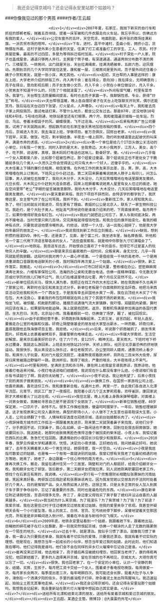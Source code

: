 > 我还会记得京城吗？还会记得永安里站那个姑娘吗？

###你像我见过的那个男孩
####作者/王云超

						<div>1</div><div>2007年夏，石家庄，我抛下新买的自行车和抓狂的邯郸老板，揣着五百块钱，提着一床军被和几件衣服走向火车站，我忘乎所以，仿佛远方有我的爱人。</div><div>公交车窗外的五环，天空荒凉，地面肮脏，新开张的商场挂满彩旗，一派农贸市场的喧哗。</div><div>下车，进村。昌平中滩村，歪曲小街，拥挤小店，货物摆在外面。这村子是外来小生意者的天堂，住满了打工或准备打工的学生、工人、农民。村子房屋密集，最高的不过四层，多是为等待拆迁临时加高。</div><div>村子深处一户人家，院子也盖成屋舍，通道只够两人并行。主房是个筒子楼，有深邃通道，通道两侧分布数不清的房门。三楼屋顶，一排房间，出门就是天台，天台拉满绳索，挂满洗晒被单，五颜六色，迎风摆动。先期到京的几个大学同学就住这里，康和崔一屋，三楼房间是里外间，亮子屋外间还住着小姨子小贺和男友，就是一张小床，再无其他。</div><div>起初，天台帮的人事是这样的：康在上班，大学老师介绍的排版工作，月入两千余；崔在择业，意向3D；我在择业，无明确意向；亮子在择业，意向影视后期；亮子女友做小文员，月入千余；小贺在小单位做设计，月入千余，小贺男友不知道干什么的，只亮了个相就滚蛋了。</div><div>外间有煤气罐，村里有菜市场，我掌勺，天台帮生活质量瞬间提高，有时也去亮子家露一手。我颠锅性感、专业，获得“炒王”称号。</div><div>天台帮很温暖，晚上各自摆好桌子在天台上吃饭聊天开玩笑，偶尔还能赏月。饭后站在天台边四下张望，灯火星点，人声嘈杂。</div><div>每天上午，我和崔去亮子家上网投简历。面试电话打来，不管什么地方，都坐公交车过去。那是07年，还没地铁10号线和4号线，5号线也刚通，地铁站甚至还有打眼票。两个月，我和崔踏遍京城每一处车站，烈日、乌云、卷着冰棍袋子的风。蝴蝶很美，飞不过沧海。</div><div>后来有两家广告公司要我，试用了半天就跑出来，想起数月前在石家庄昏天黑地加班改稿的情景。</div><div>四个月后，京城进入冬天，我去海淀上班，学做项目。崔万念俱灰，回邢台老家。</div><div>我下班早，买菜，做饭，吃完，剩半锅给康。半夜去一楼上厕所，隐约听到楼道里此起彼伏的叫床声，满是市井的诱惑。</div><div>2</div><div>第一个单位是给几个IT巨头做公关活动的小单位，只有我一个男生，同时入职的是大木，坐我旁边。大木小我两岁，江苏人，美女，高个子，吃不胖，说话嗲，真嗲，跟木妈妈打电话也这味儿，勤奋好学，傻。</div><div>几乎每一个女人窝都爱八卦，比如那个妞被包养过，那个妞爱过傻逼，那个妞说反正也不是处女了干脆婚前多玩几个男人⋯⋯久而久之你会觉得这公司只有大木一个好人，还傻乎乎的。</div><div>大木住着上下铺的廉价合租房，相信爱情。在外地工作的男友来京出差，丑，黑，胖，高，大木笑嘻嘻在网上订房间，下班风尘仆仆赶过去。第二天回来撅着嘴说她男人脖子上有印儿，问怎么回事，男人说被拉去按摩了。我劝大木分手，大木没分，几天后笑嘻嘻地在电话里跟男友撒娇。元旦长假，大木风尘仆仆赶到大连会郎君，回来上班撅着嘴说她男人屋里有女人住过的痕迹，她在空间里带“老公”字眼的留言被故意删除。我劝大木分手，大木没分，几天后笑嘻嘻地在电话里跟男友撒娇。</div><div>夏天重新来临，我扔下项目不辞而别，自恃该学的都学到了。我厌倦这里，女主管气炸了在公司骂我，我听不到。</div><div>重新找工作，家人得知我失业，急了，他们当初就反对我进京，现在更有了理由。表姐的公公是北京人，联系了一家生物科技公司。我赴约，是个大肚子男人。他趾高气昂地说你是谁谁介绍来的吧，下周直接来吧，每月两千三，如果你做得好我会有红包。</div><div>我出门就把这公司忘了。家人与我彻底决裂，两月不接电话，当时兜里只剩几百块，交完房租就得借钱吃饭。和我合住的康开始变化，看我的眼神有点厌，只要我说话他便冷嘲热讽。约他谈，说想一个人住，话一出我心就碎了，他是我大学四年最好的朋友之一。</div><div>我说我找到新工作后立刻搬走。</div><div>缺钱，想到积攒的摇滚DVD，挣扎一夜，还是卖了。见面，是个富二代，我坐进车里，抽名牌香烟，听他和另一个富二代用下流语言聊各自的女人，“这些盘我都有，就是相中你那张九寸钉演唱会了”。</div><div>地铁站，我目送车远去，开始恨自己喜欢了十年的音乐，觉得它不过是富人的玩物穷人的辛酸。</div><div>那是来京后最艰难的一段时间，众叛亲离，身无分文，几乎一阵风就能把我掀翻。这段时间我对两个人一直心怀感激。一个是借给我一千块的高老师，一个是用浓重湖南口音跟我电话聊天的小夜，我时隔四年再次爱上一个姑娘。</div><div>很快，新工作落实，我搬走。</div><div>3</div><div>灯市口好润大厦，整栋楼在办公，密密麻麻爬满青壮男女。六楼有家保险公司，浩瀚的办公桌和无数台电话，仿佛一座精神煤窑，令无数无学历或烂学历的孩儿们喘不过气，孩儿们在楼道里喷云吐雾，两个月后又突然不见。</div><div>新单位招兵买马，很快人满为患，我把正在找工作的大木拉过来，她在我跑掉不久也离开了那家公司，离职时也没忘和男友正式分手。新单位老板是个白面微胖的宝岛奸商，他把马来西亚活动交给我和另外一个广西女生，于是我有幸去异国他乡爽了一周，我在云顶给大木买了个布包包，大木没良心，拿着我的布包包转眼就在网上找了个其貌不扬的新男友。</div><div>我怕坐飞机，被惊醒，机舱剧烈颤动，播报员说遇强气流大家镇静，我吓懵，双腿肌肉紧绷，算时间应该在海上，如果是陆地能迫降，海上就是抱团死。返京，首都机场满是参加奥运的各国代表团，坐大巴归，天亮，北京站小雨。我看着眼前一切，仿佛做了场梦，醒了，被拉回现实。</div><div>由于前期经营不善，奸商跑到珠海躲起来，工资忘发，谣言四起，年轻人造反，要搬走办公室的电脑和仪器。奸商让隔壁做基金的朋友给大家垫出薪水，一哄而散。奸商归来，蛊惑我跟他去珠海做项目主管，我拒绝。</div><div>后来，听说那个奸商被抓了，朋友传来图片。奸商用上衣裹着被铐双手，跟着警察向电梯走去。</div><div>传媒大学南郊，生活空前解放，是来京后最美好的日子。住了六个月，变125斤，精神无比。夏天雨大，下班时地下桥水过腰身，我就这么游回来。上班走到地铁站25分钟，天桥上排队，经历全北京最恐怖的挤地铁运动。我很快乐，我从来没这么快乐过，单位老板赏识，办公室同龄人嬉闹，通惠河桥上看夕阳，和房东儿子玩耍，和对门大姐交流厨艺，凌晨熬夜观看欧洲杯，厕所在二百米外大街旁，尿尿归来常被路边野猫吓一跳。欧洲杯后，我得了咽炎，严重的咽炎，大半夜咳得上不来气。</div><div>村里有网吧，坐满非主流和杀马特，康在网上给我留言请我原谅，我原谅他，他接着打电话来问候。小夜打电话说咱们结婚吧，我说现在什么都没有拿什么结，小夜说咱们有音乐有书读就行了啊，我说你太幼稚了。</div><div>小夜不说话，我让她失望了，后来小夜找了别的男孩子做男朋友。</div><div>4</div><div>康换工作，在国贸一家游戏公司上班，他喜欢画画，喜欢这份工作。我和康重新合租，在通州土桥，两室一厅，自此我们各自进入北漂平流层。元宵节，郊区工厂放了一夜烟花，我陪着小区几个正太萝莉观看，欢呼雀跃，康回家说刚才大裤衩着火了比这壮观。</div><div>我住北屋，晚上光着上身靠床弹琴唱歌，对面楼上一对男女做爱。我睡前寻思自己是不是该找个女朋友了。</div><div>新单位销售经理，40岁保定男，一口京片子，自恃不凡。很多工作推给我做，傻逼呵呵摆架子。一年后，销售经理被辞退，这才发现原来公司没人喜欢他，典型的职场小人，小人做不了大生意也容易耽误大生意。小人走，公司业绩翻了十倍，人情味和安逸度也冠绝京城，连前台姑娘都长肉了。</div><div>小夜辞掉南方城市的工作孤注一掷跟着男友进京，刚来第二天就哭着鼻子来找我，说他们分手了。分手原因不说，只哭鼻子，我心乱如麻，谈一路闲话也不奏效，回到住处我去厨房做饭，她说要回长沙。我送她走，她那时皮肤微黑脸色憔悴活像个被拐卖的柴禾妞，小夜上车，我惦记着巴西队的比赛，急急忙忙往回跑。遭遇情劫的小夜回长沙后很少和我联系。</div><div>2010年春，我梦见传媒大学和通惠河，恍悟，决定向小夜求婚，正好她在线，我问她最近好吗，她说嫁了，去年冬天瞒着家人和一个男生领证，她很得意，我一片空白。</div><div>小夜是我屈指可数爱过的姑娘，也是唯一一个匆匆一面就诀别的姑娘。我曾幻想有天我老了在最初相遇的地方等她，她来了，她老了，身边跟着一个忧心忡忡的南方老头。</div><div>5</div><div>康再次换工作，搬走，我留在通州住另一个三居室。隔壁和对门的人都挺好，给我介绍龅牙女一枚。我和龅牙女吃了顿饭，饭后散步，第二天龅牙女把我拉黑，别人说她刚离职要回老家工作，想找个在石家庄有房的，我说噢。</div><div>农行有一个兜售理财长相酷似张惠妹的河南姑娘，笑起来真好看，两顿饭过后我赶紧和张惠妹说再见。因为我发觉她以交朋友的手法同时处着好几个男人，目的是推销产品。女人物质如男人好色，这很正常，只是太多正常的女人加入到房子车子票子争夺战中，忘记了最重要的东西，同时也是最危险的东西。</div><div>康在新单位附近请我吃饭，言语间很多无奈。奔三了，身边拿父母钱买了房子娶了媳妇并沾沾自喜的人越来越多。</div><div>我当初为什么来京城，为了摇滚乐？为了紫禁城？为了钱？为了前途？我爱京城，我在这里住过村子住过楼房交过朋友爱过姑娘，但我的爱里夹杂了悲观。我甚至怀疑明天会有一个小行星坠落，街上的民工、白领、官员、乞丐统统停下脚步，呆傻地望着天空那团光亮，所有是是非非瞬间进入倒计时，接着在冲击波与射线中灰飞烟灭。</div><div>6</div><div>2009年底，地铁永安里站看到一个姑娘，我跟着她下车，跟着她出站，目睹她的碎花裙子在灯火处飘散，那一刻我突然恨起京城，仿佛一个糊涂的人走了无数的路累倒在一个陌生的地方。</div><div>过去十年，就是漂泊。我似乎习惯了漂泊，就像我习惯了单身，我一直认为只要我还单身，我就有着不切实际的爱情，只要我还漂泊，我就有着不切实际的理想。但是现在，我想念当年一起成长的小伙伴，想念当年爱过我的姑娘。此时此刻，他们知道我在哪吗，他们记得我是谁吗，他们会不会在同样的异乡灯火璀璨中忘记自己是谁。</div><div>崔再没来过京城，他去相亲了。亮子婚后再没被媳妇埋怨，他回家当老师了。康的痔疮再没犯，他回家结婚了。更多的人选择离开京城，留在京城的也不再相见，京城太大，大得你真可以忘了一切。</div><div>很快，我也回老家了。在一个安定的小单位，认识一个安静的剩女，结婚，买房，生孩子，每月把工资卡交给一个女人，围着桌子看电视吃晚饭。每周做爱一次，每月家长会两次，每季度出差三次，每年喝醉四次。我可能还会长胖，挺着大肚子与人争吵，滑倒在一个洒满夕阳的街头，手里的酱油瓶子打碎，掺杂着泥土发出阵阵腥味儿。我迅速站起，拍拍尘土若无其事地走掉。</div><div>我还会记得京城吗，还会记得永安里站那个姑娘吗，我想我会记起来，我会重新站在那片灯火璀璨中想起自己其实是谁。</div><div>7</div><div>送给所有北漂和结束北漂的朋友，送给所有爱着京城和爱过京城的朋友。</div><div></div><div>王云超，某酒企主管。微博ID：@大蛋蛋的外宅</div>			  		